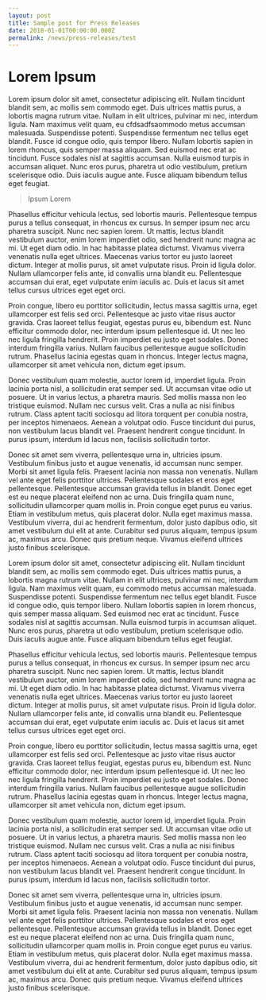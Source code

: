 ```yaml
---
layout: post
title: Sample post for Press Releases
date: 2018-01-01T00:00:00.000Z
permalink: /news/press-releases/test
---
```

# Lorem Ipsum

Lorem ipsum dolor sit amet, consectetur adipiscing elit. Nullam tincidunt blandit sem, ac mollis sem commodo eget. Duis ultrices mattis purus, a lobortis magna rutrum vitae. Nullam in elit ultrices, pulvinar mi nec, interdum ligula. Nam maximus velit quam, eu cfdsadfsaommodo metus accumsan malesuada. Suspendisse potenti. Suspendisse fermentum nec tellus eget blandit. Fusce id congue odio, quis tempor libero. Nullam lobortis sapien in lorem rhoncus, quis semper massa aliquam. Sed euismod nec erat ac tincidunt. Fusce sodales nisl at sagittis accumsan. Nulla euismod turpis in accumsan aliquet. Nunc eros purus, pharetra ut odio vestibulum, pretium scelerisque odio. Duis iaculis augue ante. Fusce aliquam bibendum tellus eget feugiat.

> Ipsum Lorem

Phasellus efficitur vehicula lectus, sed lobortis mauris. Pellentesque tempus purus a tellus consequat, in rhoncus ex cursus. In semper ipsum nec arcu pharetra suscipit. Nunc nec sapien lorem. Ut mattis, lectus blandit vestibulum auctor, enim lorem imperdiet odio, sed hendrerit nunc magna ac mi. Ut eget diam odio. In hac habitasse platea dictumst. Vivamus viverra venenatis nulla eget ultrices. Maecenas varius tortor eu justo laoreet dictum. Integer at mollis purus, sit amet vulputate risus. Proin id ligula dolor. Nullam ullamcorper felis ante, id convallis urna blandit eu. Pellentesque accumsan dui erat, eget vulputate enim iaculis ac. Duis et lacus sit amet tellus cursus ultrices eget eget orci.

Proin congue, libero eu porttitor sollicitudin, lectus massa sagittis urna, eget ullamcorper est felis sed orci. Pellentesque ac justo vitae risus auctor gravida. Cras laoreet tellus feugiat, egestas purus eu, bibendum est. Nunc efficitur commodo dolor, nec interdum ipsum pellentesque id. Ut nec leo nec ligula fringilla hendrerit. Proin imperdiet eu justo eget sodales. Donec interdum fringilla varius. Nullam faucibus pellentesque augue sollicitudin rutrum. Phasellus lacinia egestas quam in rhoncus. Integer lectus magna, ullamcorper sit amet vehicula non, dictum eget ipsum.

Donec vestibulum quam molestie, auctor lorem id, imperdiet ligula. Proin lacinia porta nisl, a sollicitudin erat semper sed. Ut accumsan vitae odio ut posuere. Ut in varius lectus, a pharetra mauris. Sed mollis massa non leo tristique euismod. Nullam nec cursus velit. Cras a nulla ac nisi finibus rutrum. Class aptent taciti sociosqu ad litora torquent per conubia nostra, per inceptos himenaeos. Aenean a volutpat odio. Fusce tincidunt dui purus, non vestibulum lacus blandit vel. Praesent hendrerit congue tincidunt. In purus ipsum, interdum id lacus non, facilisis sollicitudin tortor.

Donec sit amet sem viverra, pellentesque urna in, ultricies ipsum. Vestibulum finibus justo et augue venenatis, id accumsan nunc semper. Morbi sit amet ligula felis. Praesent lacinia non massa non venenatis. Nullam vel ante eget felis porttitor ultrices. Pellentesque sodales et eros eget pellentesque. Pellentesque accumsan gravida tellus in blandit. Donec eget est eu neque placerat eleifend non ac urna. Duis fringilla quam nunc, sollicitudin ullamcorper quam mollis in. Proin congue eget purus eu varius. Etiam in vestibulum metus, quis placerat dolor. Nulla eget maximus massa. Vestibulum viverra, dui ac hendrerit fermentum, dolor justo dapibus odio, sit amet vestibulum dui elit at ante. Curabitur sed purus aliquam, tempus ipsum ac, maximus arcu. Donec quis pretium neque. Vivamus eleifend ultrices justo finibus scelerisque. 

Lorem ipsum dolor sit amet, consectetur adipiscing elit. Nullam tincidunt blandit sem, ac mollis sem commodo eget. Duis ultrices mattis purus, a lobortis magna rutrum vitae. Nullam in elit ultrices, pulvinar mi nec, interdum ligula. Nam maximus velit quam, eu commodo metus accumsan malesuada. Suspendisse potenti. Suspendisse fermentum nec tellus eget blandit. Fusce id congue odio, quis tempor libero. Nullam lobortis sapien in lorem rhoncus, quis semper massa aliquam. Sed euismod nec erat ac tincidunt. Fusce sodales nisl at sagittis accumsan. Nulla euismod turpis in accumsan aliquet. Nunc eros purus, pharetra ut odio vestibulum, pretium scelerisque odio. Duis iaculis augue ante. Fusce aliquam bibendum tellus eget feugiat.

Phasellus efficitur vehicula lectus, sed lobortis mauris. Pellentesque tempus purus a tellus consequat, in rhoncus ex cursus. In semper ipsum nec arcu pharetra suscipit. Nunc nec sapien lorem. Ut mattis, lectus blandit vestibulum auctor, enim lorem imperdiet odio, sed hendrerit nunc magna ac mi. Ut eget diam odio. In hac habitasse platea dictumst. Vivamus viverra venenatis nulla eget ultrices. Maecenas varius tortor eu justo laoreet dictum. Integer at mollis purus, sit amet vulputate risus. Proin id ligula dolor. Nullam ullamcorper felis ante, id convallis urna blandit eu. Pellentesque accumsan dui erat, eget vulputate enim iaculis ac. Duis et lacus sit amet tellus cursus ultrices eget eget orci.

Proin congue, libero eu porttitor sollicitudin, lectus massa sagittis urna, eget ullamcorper est felis sed orci. Pellentesque ac justo vitae risus auctor gravida. Cras laoreet tellus feugiat, egestas purus eu, bibendum est. Nunc efficitur commodo dolor, nec interdum ipsum pellentesque id. Ut nec leo nec ligula fringilla hendrerit. Proin imperdiet eu justo eget sodales. Donec interdum fringilla varius. Nullam faucibus pellentesque augue sollicitudin rutrum. Phasellus lacinia egestas quam in rhoncus. Integer lectus magna, ullamcorper sit amet vehicula non, dictum eget ipsum.

Donec vestibulum quam molestie, auctor lorem id, imperdiet ligula. Proin lacinia porta nisl, a sollicitudin erat semper sed. Ut accumsan vitae odio ut posuere. Ut in varius lectus, a pharetra mauris. Sed mollis massa non leo tristique euismod. Nullam nec cursus velit. Cras a nulla ac nisi finibus rutrum. Class aptent taciti sociosqu ad litora torquent per conubia nostra, per inceptos himenaeos. Aenean a volutpat odio. Fusce tincidunt dui purus, non vestibulum lacus blandit vel. Praesent hendrerit congue tincidunt. In purus ipsum, interdum id lacus non, facilisis sollicitudin tortor.

Donec sit amet sem viverra, pellentesque urna in, ultricies ipsum. Vestibulum finibus justo et augue venenatis, id accumsan nunc semper. Morbi sit amet ligula felis. Praesent lacinia non massa non venenatis. Nullam vel ante eget felis porttitor ultrices. Pellentesque sodales et eros eget pellentesque. Pellentesque accumsan gravida tellus in blandit. Donec eget est eu neque placerat eleifend non ac urna. Duis fringilla quam nunc, sollicitudin ullamcorper quam mollis in. Proin congue eget purus eu varius. Etiam in vestibulum metus, quis placerat dolor. Nulla eget maximus massa. Vestibulum viverra, dui ac hendrerit fermentum, dolor justo dapibus odio, sit amet vestibulum dui elit at ante. Curabitur sed purus aliquam, tempus ipsum ac, maximus arcu. Donec quis pretium neque. Vivamus eleifend ultrices justo finibus scelerisque.
